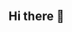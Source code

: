 ## Hi there 👋

<!--
**nhle360/nhle360** is a ✨ _special_ ✨ repository because its `README.md` (this file) appears on your GitHub profile.

Here are some ideas to get you started:

- 🔭 I’m currently working on data science
- 🌱 I’m currently learning psychology
- 👯 I’m looking to collaborate on dancing
- 🤔 I’m looking for help with coding
- 💬 Ask me about food
- 📫 How to reach me: ig
- 😄 Pronouns: he/him
- ⚡ Fun fact: say hi is my name
-->
